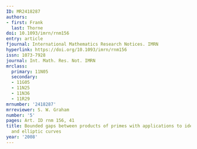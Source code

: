 ```yaml
---
ID: MR2418287
authors:
- first: Frank
  last: Thorne
doi: 10.1093/imrn/rnm156
entry: article
fjournal: International Mathematics Research Notices. IMRN
hyperlink: https://doi.org/10.1093/imrn/rnm156
issn: 1073-7928
journal: Int. Math. Res. Not. IMRN
mrclass:
  primary: 11N05
  secondary:
  - 11G05
  - 11N25
  - 11N36
  - 11R29
mrnumber: '2418287'
mrreviewer: S. W. Graham
number: '5'
pages: Art. ID rnm 156, 41
title: Bounded gaps between products of primes with applications to ideal class groups
  and elliptic curves
year: '2008'
---
```

